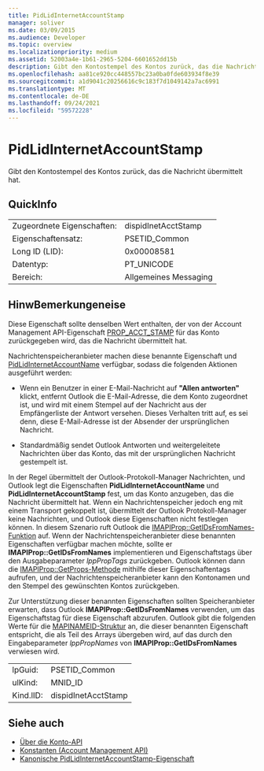 ```yaml
---
title: PidLidInternetAccountStamp
manager: soliver
ms.date: 03/09/2015
ms.audience: Developer
ms.topic: overview
ms.localizationpriority: medium
ms.assetid: 52003a4e-1b61-2965-5204-6601652dd15b
description: Gibt den Kontostempel des Kontos zurück, das die Nachricht übermittelt hat.
ms.openlocfilehash: aa81ce920cc448557bc23a0ba0fde603934f8e39
ms.sourcegitcommit: a1d9041c20256616c9c183f7d1049142a7ac6991
ms.translationtype: MT
ms.contentlocale: de-DE
ms.lasthandoff: 09/24/2021
ms.locfileid: "59572228"
---
```

# <a name="pidlidinternetaccountstamp"></a>PidLidInternetAccountStamp

Gibt den Kontostempel des Kontos zurück, das die Nachricht übermittelt hat.
  
## <a name="quick-info"></a>QuickInfo

|||
|:-----|:-----|
|Zugeordnete Eigenschaften:  <br/> |dispidInetAcctStamp  <br/> |
|Eigenschaftensatz:  <br/> |PSETID_Common  <br/> |
|Long ID (LID):  <br/> |0x00008581  <br/> |
|Datentyp:  <br/> |PT_UNICODE  <br/> |
|Bereich:  <br/> |Allgemeines Messaging  <br/> |
   
## <a name="remarks"></a>HinwBemerkungeneise

Diese Eigenschaft sollte denselben Wert enthalten, der von der Account Management API-Eigenschaft [PROP_ACCT_STAMP](prop_acct_stamp.md) für das Konto zurückgegeben wird, das die Nachricht übermittelt hat. 
  
Nachrichtenspeicheranbieter machen diese benannte Eigenschaft und [PidLidInternetAccountName](pidlidinternetaccountname.md) verfügbar, sodass die folgenden Aktionen ausgeführt werden: 
  
- Wenn ein Benutzer in einer E-Mail-Nachricht auf **"Allen antworten"** klickt, entfernt Outlook die E-Mail-Adresse, die dem Konto zugeordnet ist, und wird mit einem Stempel auf der Nachricht aus der Empfängerliste der Antwort versehen. Dieses Verhalten tritt auf, es sei denn, diese E-Mail-Adresse ist der Absender der ursprünglichen Nachricht. 
    
- Standardmäßig sendet Outlook Antworten und weitergeleitete Nachrichten über das Konto, das mit der ursprünglichen Nachricht gestempelt ist.
    
In der Regel übermittelt der Outlook-Protokoll-Manager Nachrichten, und Outlook legt die Eigenschaften **PidLidInternetAccountName** und **PidLidInternetAccountStamp** fest, um das Konto anzugeben, das die Nachricht übermittelt hat. Wenn ein Nachrichtenspeicher jedoch eng mit einem Transport gekoppelt ist, übermittelt der Outlook Protokoll-Manager keine Nachrichten, und Outlook diese Eigenschaften nicht festlegen können. In diesem Szenario ruft Outlook die [IMAPIProp::GetIDsFromNames-Funktion](https://msdn.microsoft.com/library/e3f501a4-a8ee-43d7-bd83-c94e7980c398%28Office.15%29.aspx) auf. Wenn der Nachrichtenspeicheranbieter diese benannten Eigenschaften verfügbar machen möchte, sollte er **IMAPIProp::GetIDsFromNames** implementieren und Eigenschaftstags über den Ausgabeparameter  *lppPropTags*  zurückgeben. Outlook können dann die [IMAPIProp::GetProps-Methode](https://msdn.microsoft.com/library/1c7a9cd2-d765-4218-9aee-52df1a2aae6c%28Office.15%29.aspx) mithilfe dieser Eigenschaftentags aufrufen, und der Nachrichtenspeicheranbieter kann den Kontonamen und den Stempel des gewünschten Kontos zurückgeben. 
  
Zur Unterstützung dieser benannten Eigenschaften sollten Speicheranbieter erwarten, dass Outlook **IMAPIProp::GetIDsFromNames** verwenden, um das Eigenschaftstag für diese Eigenschaft abzurufen. Outlook gibt die folgenden Werte für die [MAPINAMEID-Struktur](https://msdn.microsoft.com/library/9a92e9cd-8282-4cf0-93af-4089b3763594%28Office.15%29.aspx) an, die dieser benannten Eigenschaft entspricht, die als Teil des Arrays übergeben wird, auf das durch den Eingabeparameter *lppPropNames* von **IMAPIProp::GetIDsFromNames** verwiesen wird. 
  
|||
|:-----|:-----|
|lpGuid:  <br/> |PSETID_Common  <br/> |
|ulKind:  <br/> |MNID_ID  <br/> |
|Kind.lID:  <br/> |dispidInetAcctStamp  <br/> |
   
## <a name="see-also"></a>Siehe auch

- [Über die Konto-API](about-the-account-management-api.md) 
- [Konstanten (Account Management API)](constants-account-management-api.md)
- [Kanonische PidLidInternetAccountStamp-Eigenschaft](https://msdn.microsoft.com/library/819179fe-e58e-415c-abc7-1949036745ee%28Office.15%29.aspx)

